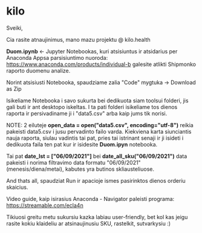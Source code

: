 # kilo

Sveiki, 

Cia rasite atnaujinimus, mano mazu projektu @ kilo.health

**Duom.ipynb** <- Jupyter Notebookas, kuri atsisiuntus ir atsidarius per Anaconda Appsa parsisiuntimo nuoroda: https://www.anaconda.com/products/individual-b galesite atlikti Shipmonko raporto duomenu analize. 

Norint atsisiusti Notebooka, spaudziame zalia "Code" mygtuka -> Download as Zip

Isikeliame Notebooka i savo sukurta bei dedikuota siam toolsui folderi, jis gali buti ir ant desktopo iskeltas. I ta pati folderi isikeliame tos dienos raporta ir persivadiname ji i "data5.csv" arba kaip jums tik norisi.

NOTE: 2 eiluteje  **open_data = open("data5.csv", encoding="utf-8")** reikia pakeisti data5.csv i jusu pervadinto failo varda. Kiekviena karta siunciantis nauja raporta, siulau vadintis tai pat, pries tai istrinant senaji ir ji isideti i dedikuota faila ten pat kur ir isidesite  **Duom.ipyn** notebooka.

Tai pat **date_lst = ["06/09/2021"]** bei **date_all_sku("06/09/2021")** data pakeisti i norima filtravimo data formatu "06/09/2021" (menesis/diena/metai), kabutes yra butinos skliausteliuose.

And thats all, spaudziat Run ir apacioje ismes pasirinktos dienos orderiu skaicius. 

Video guide, kaip isirasius Anaconda - Navigator paleisti programa: https://streamable.com/ecla4n

Tikiuosi greitu metu sukursiu kazka labiau user-friendly, bet kol kas jeigu rasite kokiu klaideliu ar atsinaujinusiu SKU, rastelkit, sutvarkysiu :)

